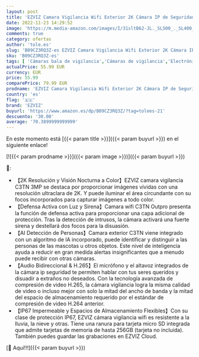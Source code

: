 ```yaml
---
layout: post
title: 'EZVIZ Camara Vigilancia Wifi Exterior 2K Cámara IP de Seguridad Visión Nocturna Colorida Defensa Activa con Luz y Sirena AI Detección de Personas Audio Bidireccional IP67 Compatible con Alexa C3TN 3MP'
date: 2022-11-23 14:29:52
image: 'https://m.media-amazon.com/images/I/31sltB62-JL._SL500_._SL400_.jpg'
comments: true
category: ofertas
author: 'tole.es'
slug: 'B09CZ3RQ3Z-es EZVIZ Camara Vigilancia Wifi Exterior 2K Cámara IP de...'
sku: 'B09CZ3RQ3Z-es'
tags: [ 'Cámaras bala de vigilancia','Cámaras de vigilancia','Electrónica','Fotografía y videocámaras','alexa','ezviz','🇪🇸', ]
actualPrice: 55.99 EUR
currency: EUR
price: 55.99
comparePrice: 79.99 EUR
prodname: 'EZVIZ Camara Vigilancia Wifi Exterior 2K Cámara IP de Seguridad Visión Nocturna Colorida Defensa Activa con Luz y Sirena AI Detección de Personas Audio Bidireccional IP67 Compatible con Alexa C3TN 3MP'
country: 'es'
flag: '🇪🇸'
brand: 'EZVIZ'
buyurl: 'https://www.amazon.es/dp/B09CZ3RQ3Z/?tag=tolees-21'
descuento: '30.00'
average: '70.3899999999999'
---
```


En este momento está [{{< param title >}}]({{< param buyurl >}}) en el siguiente enlace!

[![{{< param prodname >}}]({{< param image >}})]({{< param buyurl >}})

🔎:

- 【2K Resolución y Visión Nocturna a Color】EZVIZ camara vigilancia C3TN 3MP se destaca por proporcionar imágenes vívidas con una resolución ultraclara de 2K. Y puede iluminar el área circundante con su focos incorporados para capturar imágenes a todo color.
- 【Defensa Activa con Luz y Sirena】Camara wifi C3TN Outpro presenta la función de defensa activa para proporcionar una capa adicional de protección. Tras la detección de intrusos, la cámara activará una fuerte sirena y destellará dos focos para la disuasión.
- 【AI Detección de Personas】Camara exterior C3TN viene integrado con un algoritmo de IA incorporado, puede identificar y distinguir a las personas de las mascotas u otros objetos. Este nivel de inteligencia ayuda a reducir en gran medida alertas insignificantes que a menudo puede recibir con otras cámaras.
- 【Audio Bidireccional & H.265】El micrófono y el altavoz integrados de la cámara ip seguridad te permiten hablar con tus seres queridos y disuadir a extraños no deseados. Con la tecnología avanzada de compresión de video H.265, la cámara vigilancia logra la misma calidad de video o incluso mejor con solo la mitad del ancho de banda y la mitad del espacio de almacenamiento requerido por el estándar de compresión de video H.264 anterior.
- 【IP67 Impermeable y Espacios de Almacenamiento Flexibles】Con su clase de protección IP67, EZVIZ cámara vigilancia wifi es resistente a la lluvia, la nieve y otras. Tiene una ranura para tarjeta micro SD integrada que admite tarjetas de memoria de hasta 256GB (tarjeta no incluida). También puedes guardar las grabaciones en EZVIZ Cloud.

[🛒 Aquí!!!]({{< param buyurl >}})
